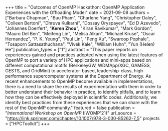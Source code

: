 +++
title = "Outcomes of OpenMP Hackathon: OpenMP Application Experiences with the Offloading Model"
date = 2021-09-08
authors = ["Barbara Chapman", "Buu Pham", "Charlene Yang", "Christopher Daley", "Colleen Bertoni", "Dhruva Kulkarni", "Dossay Oryspayev", "Ed D Azevedo", "Johannes Doerfert", "**Keren Zhou**", "Kiran Ravikumar", "Mark Gordon", "Mauro Del Ben", "Meifeng Lin", "Melisa Alkan", "Michael Kruse", "Oscar Hernandez", "P. K. Yeung", "Paul Lin", "Peng Xu", "Swaroop Pophale", "Tosaporn Sattasathuchana", "Vivek Kale", "William Huhn", "Yun (Helen) He"]
publication_types = ["1"]
abstract = "This paper reports on experiences gained and practices adopted when using the latest features of OpenMP to port a variety of HPC applications and mini-apps based on different computational motifs (BerkeleyGW, WDMApp/XGC, GAMESS, GESTS, and GridMini) to accelerator-based, leadership-class, high-performance supercomputer systems at the Department of Energy. As recent enhancements to OpenMP become available in implementations, there is a need to share the results of experimentation with them in order to better understand their behavior in practice, to identify pitfalls, and to learn how they can be effectively deployed in scientific codes. Additionally, we identify best practices from these experiences that we can share with the rest of the OpenMP community."
featured = false
publication = "*International Workshop on OpenMP* (IWOMP'21)"
url_source = "https://link.springer.com/chapter/10.1007/978-3-030-85262-7_5"
projects = ["HPCToolkit"]
+++

